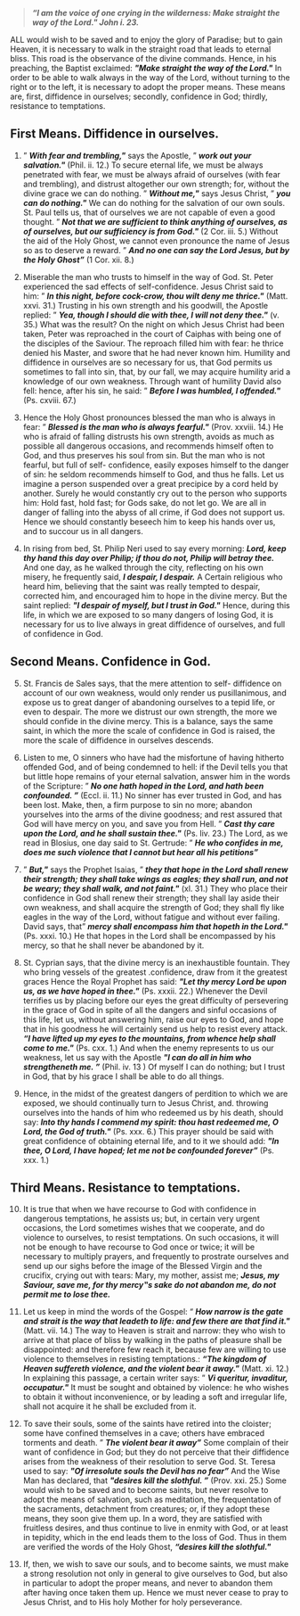 
> **_“I am the voice of one crying in the wilderness: Make straight the way of the Lord." John i. 23._**

ALL would wish to be saved and to enjoy the glory of Paradise; but to gain Heaven, it is necessary to walk in the straight road that leads to eternal bliss. This road is the observance of the divine commands. Hence, in his preaching, the Baptist exclaimed: **_"Make straight the way of the Lord."_** In order to be able to walk always in the way of the Lord, without turning to the right or to the left, it is necessary to adopt the proper means. These means are, first, diffidence in ourselves; secondly, confidence in God; thirdly, resistance to temptations.

## First Means. Diffidence in ourselves.

1. ” **_With fear and trembling,"_** says the Apostle, ” **_work out your salvation."_** (Phil. ii. 12.) To secure eternal life, we must be always penetrated with fear, we must be always afraid of ourselves (with fear and trembling), and distrust altogether our own strength; for, without the divine grace we can do nothing. ” **_Without me,"_** says Jesus Christ, ” **_you can do nothing."_** We can do nothing for the salvation of our own souls. St. Paul tells us, that of ourselves we are not capable of even a good thought. ” **_Not that we are sufficient to think anything of ourselves, as of ourselves, but our sufficiency is from God."_** (2 Cor. iii. 5.) Without the aid of the Holy Ghost, we cannot even pronounce the name of Jesus so as to deserve a reward. ” **_And no one can say the Lord Jesus, but by the Holy Ghost”_** (1 Cor. xii. 8.)

2. Miserable the man who trusts to himself in the way of God. St. Peter experienced the sad effects of self-confidence. Jesus Christ said to him: ” **_In this night, before cock-crow, thou wilt deny me thrice."_** (Matt. xxvi. 31.) Trusting in his own strength and his goodwill, the Apostle replied: ” **_Yea, though I should die with thee, I will not deny thee."_** (v. 35.) What was the result? On the night on which Jesus Christ had been taken, Peter was reproached in the court of Caiphas with being one of the disciples of the Saviour. The reproach filled him with fear: he thrice denied his Master, and swore that he had never known him. Humility and diffidence in ourselves are so necessary for us, that God permits us sometimes to fall into sin, that, by our fall, we may acquire humility arid a knowledge of our own weakness. Through want of humility David also fell: hence, after his sin, he said: ” **_Before I was humbled, I offended."_** (Ps. cxviii. 67.)

3. Hence the Holy Ghost pronounces blessed the man who is always in fear: ” **_Blessed is the man who is always fearful."_** (Prov. xxviii. 14.) He who is afraid of falling distrusts his own strength, avoids as much as possible all dangerous occasions, and recommends himself often to God, and thus preserves his soul from sin. But the man who is not fearful, but full of self- confidence, easily exposes himself to the danger of sin: he seldom recommends himself to God, and thus he falls. Let us imagine a person suspended over a great precipice by a cord held by another. Surely he would constantly cry out to the person who supports him: Hold fast, hold fast; for Gods sake, do not let go. We are all in danger of falling into the abyss of all crime, if God does not support us. Hence we should constantly beseech him to keep his hands over us, and to succour us in all dangers.

4. In rising from bed, St. Philip Neri used to say every morning: **_Lord, keep thy hand this day over Philip; if thou do not, Philip will betray thee._** And one day, as he walked through the city, reflecting on his own misery, he frequently said, **_I despair, I despair._** A Certain religious who heard him, believing that the saint was really tempted to despair, corrected him, and encouraged him to hope in the divine mercy. But the saint replied: **_"I despair of myself, but I trust in God."_** Hence, during this life, in which we are exposed to so many dangers of losing God, it is necessary for us to live always in great diffidence of ourselves, and full of confidence in God.

## Second Means. Confidence in God.

5. St. Francis de Sales says, that the mere attention to self- diffidence on account of our own weakness, would only render us pusillanimous, and expose us to great danger of abandoning ourselves to a tepid life, or even to despair. The more we distrust our own strength, the more we should confide in the divine mercy. This is a balance, says the same saint, in which the more the scale of confidence in God is raised, the more the scale of diffidence in ourselves descends.

6. Listen to me, O sinners who have had the misfortune of having hitherto offended God, and of being condemned to hell: if the Devil tells you that but little hope remains of your eternal salvation, answer him in the words of the Scripture: ” **_No one hath hoped in the Lord, and hath been confounded. ”_** (Eccl. ii. 11.) No sinner has ever trusted in God, and has been lost. Make, then, a firm purpose to sin no more; abandon yourselves into the arms of the divine goodness; and rest assured that God will have mercy on you, and save you from Hell. ” **_Cast thy care upon the Lord, and he shall sustain thee."_** (Ps. liv. 23.) The Lord, as we read in Blosius, one day said to St. Gertrude: ” **_He who confides in me, does me such violence that I cannot but hear all his petitions”_**

7. ” **_But,"_** says the Prophet Isaias, ” **_they that hope in the Lord shall renew their strength; they shall take wings as eagles; they shall run, and not be weary; they shall walk, and not faint."_** (xl. 31.) They who place their confidence in God shall renew their strength; they shall lay aside their own weakness, and shall acquire the strength of God; they shall fly like eagles in the way of the Lord, without fatigue and without ever failing. David says, that” **_mercy shall encompass him that hopeth in the Lord."_** (Ps. xxxi. 10.) He that hopes in the Lord shall be encompassed by his mercy, so that he shall never be abandoned by it.

8. St. Cyprian says, that the divine mercy is an inexhaustible fountain. They who bring vessels of the greatest .confidence, draw from it the greatest graces Hence the Royal Prophet has said: **_"Let thy mercy Lord be upon us, as we have hoped in thee."_** (Ps. xxxii. 22.) Whenever the Devil terrifies us by placing before our eyes the great difficulty of persevering in the grace of God in spite of all the dangers and sinful occasions of this life, let us, without answering him, raise our eyes to God, and hope that in his goodness he will certainly send us help to resist every attack. **_“I have lifted up my eyes to the mountains, from whence help shall come to me."_** (Ps. cxx. 1.) And when the enemy represents to us our weakness, let us say with the Apostle **_"I can do all in him who strengtheneth me. ”_** (Phil. iv. 13 ) Of myself I can do nothing; but I trust in God, that by his grace I shall be able to do all things.

9. Hence, in the midst of the greatest dangers of perdition to which we are exposed, we should continually turn to Jesus Christ, and. throwing ourselves into the hands of him who redeemed us by his death, should say: **_Into thy hands I commend my spirit: thou hast redeemed me, O Lord, the God of truth."_** (Ps. xxx. 6.) This prayer should be said with great confidence of obtaining eternal life, and to it we should add: **_"In thee, O Lord, I have hoped; let me not be confounded forever”_** (Ps. xxx. 1.)
 
## Third Means. Resistance to temptations.

10. It is true that when we have recourse to God with confidence in dangerous temptations, he assists us; but, in certain very urgent occasions, the Lord sometimes wishes that we cooperate, and do violence to ourselves, to resist temptations. On such occasions, it will not be enough to have recourse to God once or twice; it will be necessary to multiply prayers, and frequently to prostrate ourselves and send up our sighs before the image of the Blessed Virgin and the crucifix, crying out with tears: Mary, my mother, assist me; **_Jesus, my Saviour, save me, for thy mercy‟s sake do not abandon me, do not permit me to lose thee._**

11. Let us keep in mind the words of the Gospel: “ **_How narrow is the gate and strait is the way that leadeth to life: and few there are that find it."_** (Matt. vii. 14.) The way to Heaven is strait and narrow: they who wish to arrive at that place of bliss by walking in the paths of pleasure shall be disappointed: and therefore few reach it, because few are willing to use violence to themselves in resisting temptations.: **_“The kingdom of Heaven suffereth violence, and the violent bear it away."_** (Matt. xi. 12.) In explaining this passage, a certain writer says: ” **_Vi queritur, invaditur, occupatur."_** It must be sought and obtained by violence: he who wishes to obtain it without inconvenience, or by leading a soft and irregular life, shall not acquire it he shall be excluded from it.

12. To save their souls, some of the saints have retired into the cloister; some have confined themselves in a cave; others have embraced torments and death. ” **_The violent bear it away”_** Some complain of their want of confidence in God; but they do not perceive that their diffidence arises from the weakness of their resolution to serve God. St. Teresa used to say: **_"Of irresolute souls the Devil has no fear”_** And the Wise Man has declared, that **_"desires kill the slothful. ”_** (Prov. xxi. 25.) Some would wish to be saved and to become saints, but never resolve to adopt the means of salvation, such as meditation, the frequentation of the sacraments, detachment from creatures; or, if they adopt these means, they soon give them up. In a word, they are satisfied with fruitless desires, and thus continue to live in enmity with God, or at least in tepidity, which in the end leads them to the loss of God. Thus in them are verified the words of the Holy Ghost, **_“desires kill the slothful."_**

13. If, then, we wish to save our souls, and to become saints, we must make a strong resolution not only in general to give ourselves to God, but also in particular to adopt the proper means, and never to abandon them after having once taken them up. Hence we must never cease to pray to Jesus Christ, and to His holy Mother for holy perseverance.

